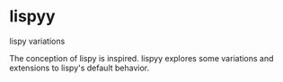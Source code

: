 # lispyy
lispy variations

The conception of lispy is inspired. lispyy explores some variations and extensions to lispy's default behavior.
